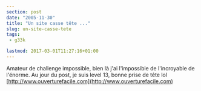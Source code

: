 ```yaml
---
section: post
date: "2005-11-30"
title: "Un site casse tête ..."
slug: un-site-casse-tete
tags:
 - g33k

lastmod: 2017-03-01T11:27:16+01:00
---
```


Amateur de challenge impossible, bien là j'ai l'impossible de l'incroyable de l'énorme. Au jour du post, je suis level 13, bonne prise de tête lol [http://www.ouverturefacile.com](http://www.ouverturefacile.com)
